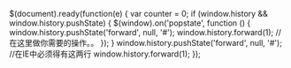 $(document).ready(function(e) {	
	var counter = 0;
	if (window.history && window.history.pushState) {
		$(window).on('popstate', function () {
			window.history.pushState('forward', null, '#');
			window.history.forward(1);
			// 在这里做你需要的操作。。
		}); 
	}
	window.history.pushState('forward', null, '#'); //在IE中必须得有这两行
	window.history.forward(1);
});
